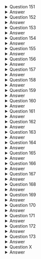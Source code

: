 <details>
  <summary>Question 151</summary>

A company wants to migrate its on-premises data center to AWS. According to the company's compliance requirements, the company can use only the ap-northeast-3 Region. Company administrators are not permitted to connect VPCs to the internet.

Which solutions will meet these requirements? (Choose two.)

- [ ] A. Use AWS Control Tower to implement data residency guardrails to deny internet access and deny access to all AWS Regions except ap-northeast-3.
- [ ] B. Use rules in AWS WAF to prevent internet access. Deny access to all AWS Regions except ap-northeast-3 in the AWS account settings.
- [ ] C. Use AWS Organizations to configure service control policies (SCPS) that prevent VPCs from gaining internet access. Deny access to all AWS Regions except ap-northeast-3.
- [ ] D. Create an outbound rule for the network ACL in each VPC to deny all traffic from 0.0.0.0/0 Create an IAM policy for each user to prevent the use of any AWS Region other than ap-northeast-3.
- [ ] E. Use AWS Config to activate managed rules to detect and alert for internet gateways and to detect and alert for new resources deployed outside of ap-northeast-3.

</details>

<details>
  <summary>Answer</summary>

- [ ] A. Use AWS Control Tower to implement data residency guardrails to deny internet access and deny access to all AWS Regions except ap-northeast-3.
- [ ] C. Use AWS Organizations to configure service control policies (SCPS) that prevent VPCs from gaining internet access. Deny access to all AWS Regions except ap-northeast-3.

Why these are the correct answers:

These options provide preventative controls at an organizational level to enforce the specified compliance requirements:

A. Use AWS Control Tower to implement data residency guardrails to deny internet access and deny access to all AWS Regions except ap-northeast-3.
- [ ] AWS Control Tower for Governance: AWS Control Tower provides an easy way to set up and govern a secure, multi-account AWS environment based on best practices. It uses guardrails (which are often implemented using Service Control Policies and AWS Config rules) to enforce policies.
- [ ] Data Residency Guardrails: Control Tower offers specific guardrails for data residency that can be used to deny access to AWS services and operations in unauthorized AWS Regions, thereby ensuring work occurs only in ap-northeast-3.
- [ ] Preventing Internet Access: Control Tower can also deploy guardrails that help prevent VPCs from connecting to the internet, for example, by restricting the creation or use of Internet Gateways.
- [ ] Centralized Enforcement: Control Tower provides a comprehensive, managed way to establish and enforce these types of compliance rules across an organization.

C. Use AWS Organizations to configure service control policies (SCPS) that prevent VPCs from gaining internet access. Deny access to all AWS Regions except ap-northeast-3.
- [ ] AWS Organizations and SCPs: Service Control Policies (SCPs) are a feature of AWS Organizations that offer central control over the maximum available permissions for all accounts in your organization. SCPs can restrict which AWS services, resources, and individual API actions users and roles in member accounts can access.
- [ ] Denying Access to Other Regions: An SCP can be configured to explicitly deny access to all AWS API actions in Regions other than ap-northeast-3. This effectively limits operations to the allowed region.
- [ ] Preventing Internet Access for VPCs: SCPs can also be used to deny specific EC2 actions required to connect a VPC to the internet, such as ec2:CreateInternetGateway, ec2:AttachInternetGateway, or actions that modify route tables to use an Internet Gateway. This ensures administrators cannot connect VPCs to the internet.
- [ ] Preventative Control: SCPs act as preventative guardrails that even administrators in member accounts cannot override (unless they have permissions in the management account to modify the SCP itself).

Why are the other answers wrong?

- [ ] Option B is wrong because: AWS WAF (Web Application Firewall) is used to protect web applications from common web exploits. It does not control general VPC internet connectivity or restrict access to AWS Regions. Denying access to regions in "AWS account settings" is less robust and centrally managed than using SCPs or Control Tower guardrails for organizational compliance.
- [ ] Option D is wrong because:
Network ACLs operate at the subnet level and are stateless. While they can block traffic, managing NACLs across all VPCs to deny all outbound internet traffic (the 0.0.0.0/0 in an outbound rule is not how sources are typically specified for outbound; it would be a destination) can be complex and might inadvertently block necessary internal or AWS service traffic. It's also not as robust as an SCP for preventing administrators from creating internet connectivity.
IAM policies apply to users, groups, and roles, restricting what they can do. While useful, SCPs provide an overarching organizational boundary that applies even to administrators within member accounts.
- [ ] Option E is wrong because: AWS Config is a service for assessing, auditing, and evaluating the configurations of AWS resources. It provides detective controls, meaning it can detect and alert when a non-compliant configuration occurs (like an Internet Gateway being created or resources deployed in a wrong region). However, it does not prevent these actions. The requirement is that administrators "are not permitted" to do these things, which implies a need for preventative controls.

</details>

<details>
  <summary>Question 152</summary>

A company wants to migrate an on-premises data center to AWS. The data center hosts an SFTP server that stores its data on an NFS-based file system. The server holds 200 GB of data that needs to be transferred. The server must be hosted on an Amazon EC2 instance that uses an Amazon Elastic File System (Amazon EFS) file system.

Which combination of steps should a solutions architect take to automate this task? (Choose two.)

- [ ] A. Launch the EC2 instance into the same Availability Zone as the EFS file system.
- [ ] B. Install an AWS DataSync agent in the on-premises data center.
- [ ] C. Create a secondary Amazon Elastic Block Store (Amazon EBS) volume on the EC2 instance for the data.
- [ ] D. Manually use an operating system copy command to push the data to the EC2 instance.
- [ ] E. Use AWS DataSync to create a suitable location configuration for the on-premises SFTP server.

</details>

<details>
  <summary>Answer</summary>

- [ ] B. Install an AWS DataSync agent in the on-premises data center.
- [ ] E. Use AWS DataSync to create a suitable location configuration for the on-premises SFTP server.

Why these are the correct answers:

This solution focuses on automating the transfer of 200 GB of data from an on-premises NFS file system (backing an SFTP server) to an Amazon EFS file system in AWS.

B. Install an AWS DataSync agent in the on-premises data center.
- [ ] AWS DataSync Agent: To use AWS DataSync for transferring data from an on-premises location, you need to deploy a DataSync agent (a virtual machine) in your on-premises environment.
- [ ] This agent will access your on-premises NFS file system and manage the data transfer to AWS.

E. Use AWS DataSync to create a suitable location configuration for the on-premises SFTP server.
- [ ] DataSync Locations and Task: Once the agent is deployed and activated, you configure AWS DataSync by creating a source location that points to your on-premises NFS file system (which backs the SFTP server) and a destination location that points to your Amazon EFS file system in AWS.
- [ ] Then, you create a DataSync task to manage the automated transfer of data between these locations.
- [ ] DataSync handles the scheduling, monitoring, data validation, and optimization of the transfer.
- [ ] This combination provides an automated, efficient, and managed way to transfer the data.

Why are the other answers wrong?

- [ ] Option A is wrong because: While an EC2 instance needs to be in a VPC with mount targets for the EFS file system (which exist in specific AZs), EFS itself is a regional service designed to be accessible from any AZ within the region where it's created. This step is related to how the EC2 instance accesses EFS after migration, not directly a step in automating the data transfer from on-premises. The core of the automation is DataSync.
- [ ] Option C is wrong because: The requirement clearly states that the new SFTP server hosted on an EC2 instance must use an Amazon EFS file system, not an EBS volume, for its data. Creating an EBS volume contradicts this requirement.
- [ ] Option D is wrong because: Manually using operating system copy commands (like scp, rsync, or cp over an NFS mount) is not an "automated task" in the context of a managed migration service like DataSync. Manual copies lack the built-in scheduling, monitoring, error handling, data validation, and transfer optimization features that DataSync provides, and they would require more manual intervention, especially for 200 GB of data.

</details>

<details>
  <summary>Question 153</summary>

A company sells ringtones created from clips of popular songs. The files containing the ringtones are stored in Amazon S3 Standard and are at least 128 KB in size. The company has millions of files, but downloads are infrequent for ringtones older than 90 days. The company needs to save money on storage while keeping the most accessed files readily available for its users.

Which action should the company take to meet these requirements MOST cost-effectively?

- [ ] A. Configure S3 Standard-Infrequent Access (S3 Standard-IA) storage for the initial storage tier of the objects.
- [ ] B. Move the files to S3 Intelligent-Tiering and configure it to move objects to a less expensive storage tier after 90 days.
- [ ] C. Configure S3 inventory to manage objects and move them to S3 Standard-Infrequent Access (S3 Standard-IA) after 90 days.
- [ ] D. Implement an S3 Lifecycle policy that moves the objects from S3 Standard to S3 Standard-Infrequent Access (S3 Standard-IA) after 90 days.

</details>

<details>
  <summary>Answer</summary>

- [ ] D. Implement an S3 Lifecycle policy that moves the objects from S3 Standard to S3 Standard-Infrequent Access (S3 Standard-IA) after 90 days.

Why this is the correct answer:

This solution directly addresses the defined access patterns and cost-saving requirements:

- [ ] Initial Storage in S3 Standard: New ringtones and those younger than 90 days are frequently accessed ("most accessed files readily available"). S3 Standard is suitable for this, offering high availability and immediate retrieval with no retrieval fees. The problem states files are currently in S3 Standard.
- [ ] Defined Access Pattern Shift: There's a clear shift in access patterns: "downloads are infrequent for ringtones older than 90 days."
- [ ] S3 Lifecycle Policy for Automated Transition: An S3 Lifecycle policy allows you to define rules to automatically transition objects to different storage classes based on their age. Configuring a policy to move objects from S3 Standard to S3 Standard-Infrequent Access (S3 Standard-IA) after 90 days automates the cost optimization process.
- [ ] S3 Standard-IA for Infrequent Access with Ready Availability: S3 Standard-IA is designed for data that is accessed less frequently but requires rapid access when needed. It offers a lower storage cost than S3 Standard, making it cost-effective for the ringtones older than 90 days. While there's a per-GB retrieval fee, this is acceptable if downloads are truly infrequent. It keeps the files "readily available."
- [ ] MOST Cost-Effective for This Pattern: For a well-defined access pattern (frequent then infrequent), a direct lifecycle policy to an appropriate infrequent access tier like S3 Standard-IA is a very cost-effective and straightforward approach.

Why are the other answers wrong?

- [ ] Option A is wrong because: Configuring S3 Standard-IA as the initial storage tier for all objects would mean that frequently accessed new ringtones (within the first 90 days) would incur retrieval fees every time they are downloaded. S3 Standard is more cost-effective for the initial period of frequent access.
- [ ] Option B is wrong because: S3 Intelligent-Tiering is primarily designed for data with unknown, changing, or unpredictable access patterns. While it could eventually move data to an infrequent access tier after 90 days if so configured (or if its own monitoring determined it), the access pattern here is relatively predictable (frequent for 90 days, then infrequent). For such a defined pattern, a direct S3 Lifecycle policy (as in option D) is often simpler and can be slightly more cost-effective as it avoids the small per-object monitoring and automation fees associated with S3 Intelligent-Tiering.
- [ ] Option C is wrong because: Amazon S3 Inventory provides flat file lists (CSV, ORC, or Parquet) of your objects and their metadata, which is useful for analysis, auditing, and reporting. S3 Inventory itself does not "manage objects and move them" between storage classes. That functionality is provided by S3 Lifecycle policies.

</details>

<details>
  <summary>Question 154</summary>

A company needs to save the results from a medical trial to an Amazon S3 repository. The repository must allow a few scientists to add new files and must restrict all other users to read-only access. No users can have the ability to modify or delete any files in the repository. The company must keep every file in the repository for a minimum of 1 year after its creation date.

Which solution will meet these requirements?

- [ ] A. Use S3 Object Lock in governance mode with a legal hold of 1 year.
- [ ] B. Use S3 Object Lock in compliance mode with a retention period of 365 days.
- [ ] C. Use an IAM role to restrict all users from deleting or changing objects in the S3 bucket. Use an S3 bucket policy to only allow the IAM role.
- [ ] D. Configure the S3 bucket to invoke an AWS Lambda function every time an object is added. Configure the function to track the hash of the saved object so that modified objects can be marked accordingly.

</details>

<details>
  <summary>Answer</summary>

- [ ] B. Use S3 Object Lock in compliance mode with a retention period of 365 days.

Why this is the correct answer:

This solution effectively addresses the requirements for immutability and fixed-term retention:

- [ ] S3 Object Lock for Immutability: The requirement "No users can have the ability to modify or delete any files in the repository" points directly to Amazon S3 Object Lock. S3 Object Lock provides Write-Once-Read-Many (WORM) protection for S3 objects, preventing them from being deleted or overwritten for a fixed amount of time or indefinitely.
- [ ] Compliance Mode for Strict Enforcement: S3 Object Lock offers two retention modes: governance and compliance. Compliance mode is the stricter of the two. When an object version is locked in compliance mode, its retention mode cannot be changed, and its retention period cannot be shortened by any user, including the root user in the AWS account, for the duration of the specified retention period. This ensures the highest level of immutability and meets the "No users can have the ability to modify or delete" requirement.
- [ ] Retention Period of 365 Days: Setting a retention period of 365 days (1 year) for objects when they are uploaded (e.g., via a default bucket setting or by applying it during upload) ensures that "The company must keep every file in the repository for a minimum of 1 year after its creation date."
- [ ] Access Control (Complementary): While S3 Object Lock handles the immutability and retention, separate IAM policies and/or S3 bucket policies would be configured to manage who can add new files (the "few scientists") and who has read-only access ("all other users"). This option focuses on the critical immutability and retention aspects.

Why are the other answers wrong?

- [ ] Option A is wrong because:
S3 Object Lock in governance mode allows users with specific IAM permissions (s3:BypassGovernanceRetention) to override the retention settings or delete the objects. This does not meet the strict requirement that "No users can have the ability to modify or delete any files."
A legal hold provides immutability but has no expiration date; it remains in effect until explicitly removed. While it prevents deletion, a fixed retention period (as in compliance mode) is more directly aligned with the "minimum of 1 year after its creation date" requirement if the goal is a time-bound, unchangeable retention.
- [ ] Option C is wrong because: While IAM roles and S3 bucket policies are essential for controlling access (who can read, who can write), they can typically be modified by users with sufficient administrative privileges (like the root user or account administrators). They do not provide the same level of guaranteed, unchangeable WORM protection that S3 Object Lock in compliance mode offers against all users, including administrators, for a defined period.
- [ ] Option D is wrong because: This describes a detective control, not a preventative one. Tracking hashes with a Lambda function would help identify if an object has been modified after the fact, but it would not prevent the modification or deletion from occurring in the first place. The requirement is that files "cannot be modified or deleted."

</details>

<details>
  <summary>Question 155</summary>

A large media company hosts a web application on AWS. The company wants to start caching confidential media files so that users around the world will have reliable access to the files. The content is stored in Amazon S3 buckets. The company must deliver the content quickly, regardless of where the requests originate geographically.

Which solution will meet these requirements?

- [ ] A. Use AWS DataSync to connect the S3 buckets to the web application.
- [ ] B. Deploy AWS Global Accelerator to connect the S3 buckets to the web application.
- [ ] C. Deploy Amazon CloudFront to connect the S3 buckets to CloudFront edge servers.
- [ ] D. Use Amazon Simple Queue Service (Amazon SQS) to connect the S3 buckets to the web application.

</details>

<details>
  <summary>Answer</summary>

- [ ] C. Deploy Amazon CloudFront to connect the S3 buckets to CloudFront edge servers.

Why this is the correct answer:

- [ ] Amazon CloudFront for Caching and Global Fast Delivery: Amazon CloudFront is a global content delivery network (CDN) service. It is designed to "deliver the content quickly, regardless of where the requests originate geographically" by caching copies of your content (in this case, confidential media files from S3 buckets) at edge locations around the world. When users request the files, they are served from the nearest edge location, which significantly reduces latency.
- [ ] Reliable Access and S3 Origin: CloudFront improves the reliability of access to content. It uses Amazon S3 buckets as an origin to fetch the content when it's not already cached at an edge location.
- [ ] Caching Confidential Media Files: CloudFront supports methods for securely serving private content from S3, such as using Origin Access Identity (OAI) or Origin Access Control (OAC) to restrict direct S3 access and ensure files are only accessible through CloudFront. Signed URLs or signed cookies can also be used with CloudFront to control access to confidential files on a per-user or per-session basis.
- [ ] This solution directly addresses all requirements: caching, reliable access, global fast delivery, and handling confidential content from S3.

Why are the other answers wrong?

- [ ] Option A is wrong because: AWS DataSync is a service for online data transfer, designed to move large amounts of data between on-premises storage and AWS storage, or between different AWS storage services. It is not a content delivery or caching service for providing low-latency access to users around the world.
- [ ] Option B is wrong because: AWS Global Accelerator is a service that improves the availability and performance of your applications with global users by providing static IP addresses and routing traffic over the AWS global network to optimal regional application endpoints (like Load Balancers or EC2 instances). While it helps with application endpoint performance and availability, it is not primarily a content caching service like CloudFront. CloudFront is specifically designed for caching and delivering static/dynamic content from the edge.
- [ ] Option D is wrong because: Amazon Simple Queue Service (Amazon SQS) is a message queuing service used for decoupling and scaling distributed systems by sending, storing, and receiving messages between software components. It has no role in caching or delivering media files to users.


</details>

<details>
  <summary>Question 156</summary>

- [ ] A.  Turn  
A company produces batch data that comes from different databases. The company also produces live stream data from network sensors and application APIs. The company needs to consolidate all the data into one place for business analytics. The company needs to process the incoming data and then stage the data in different Amazon S3 buckets. Teams will later run one-time queries and import the data into a business intelligence tool to show key performance indicators (KPIs).

Which combination of steps will meet these requirements with the LEAST operational overhead? (Choose two.)

- [ ] A. Use Amazon Athena for one-time queries. Use Amazon QuickSight to create dashboards for KPIs.
- [ ] B. Use Amazon Kinesis Data Analytics for one-time queries. Use Amazon QuickSight to create dashboards for KPIs.
- [ ] C. Create custom AWS Lambda functions to move the individual records from the databases to an Amazon Redshift cluster.
- [ ] D. Use an AWS Glue extract, transform, and load (ETL) job to convert the data into JSON format. Load the data into multiple Amazon OpenSearch Service (Amazon Elasticsearch Service) clusters.
- [ ] E. Use blueprints in AWS Lake Formation to identify the data that can be ingested into a data lake. Use AWS Glue to crawl the source, extract the data, and load the data into Amazon S3 in Apache Parquet format.

</details>

<details>
  <summary>Answer</summary>

- [ ] A. Use Amazon Athena for one-time queries. Use Amazon QuickSight to create dashboards for KPIs.
- [ ] E. Use blueprints in AWS Lake Formation to identify the data that can be ingested into a data lake. Use AWS Glue to crawl the source, extract the data, and load the data into Amazon S3 in Apache Parquet format.

Why these are the correct answers:

This solution combines services for building a data lake, processing data, and then analyzing and visualizing it, all with an emphasis on minimizing operational overhead.

E. Use blueprints in AWS Lake Formation to identify the data that can be ingested into a data lake. Use AWS Glue to crawl the source, extract the data, and load the data into Amazon S3 in Apache Parquet format.
- [ ] Consolidation and Staging in S3: AWS Lake Formation helps you set up a secure data lake in Amazon S3 quickly. Blueprints can be used to ingest data from various sources (like the "different databases").
- [ ] AWS Glue (an ETL service) can then be used to crawl these sources, extract the data, perform necessary transformations (though this option focuses on extraction and loading), and load it into S3.
- [ ] Apache Parquet Format: Storing data in Apache Parquet format in S3 is highly recommended for analytics.
- [ ] Parquet is a columnar storage format that is optimized for query performance with services like Amazon Athena and can lead to significant cost savings for queries.
- [ ] Least Operational Overhead for Ingestion/Processing: Both Lake Formation and Glue are fully managed services, reducing the operational burden of setting up data ingestion pipelines and preparing data for analytics.

A. Use Amazon Athena for one-time queries. Use Amazon QuickSight to create dashboards for KPIs.
- [ ] Amazon Athena for Ad-Hoc Queries: Once the data is staged in S3 (as per option E), Amazon Athena allows teams to run "one-time queries" directly on the data in S3 using standard SQL.
- [ ] Athena is serverless, so there are no clusters to manage, fitting the "LEAST operational overhead" requirement.
- [ ] Amazon QuickSight for BI and KPIs: Amazon QuickSight is a scalable, serverless business intelligence (BI) service.
- [ ] It can connect to data in S3 (often via Athena) to "import the data into a business intelligence tool to show key performance indicators (KPIs)" through interactive dashboards.
- [ ] This addresses the analysis and visualization requirements with low operational overhead.

Why are the other answers wrong?

- [ ] Option B is wrong because: Amazon Kinesis Data Analytics is designed for real-time processing and analysis of streaming data, not for running "one-time queries" on data already staged in S3 (which is what Athena is for). While the company does have live stream data, Kinesis Data Analytics is an analytics tool for data in motion, not a general query engine for data at rest in S3 for this use case.
- [ ] Option C is wrong because: Creating custom AWS Lambda functions to move data from various databases to an Amazon Redshift cluster would involve significant development and maintenance effort. While Redshift is a data warehouse, the requirement is to stage data in S3 first. For ingesting batch data from databases into S3, AWS Glue (as in option E) or AWS Database Migration Service (DMS) are generally more suitable and offer less operational overhead than custom Lambda functions.
- [ ] Option D is wrong because: While AWS Glue ETL is appropriate for processing, loading data into multiple Amazon OpenSearch Service (Elasticsearch Service) clusters might not be the most cost-effective or operationally simple solution for staging all consolidated data for "one-time queries" and general BI tool import. OpenSearch is optimized for search and log analytics. Storing data in S3 in Parquet format and querying with Athena (as suggested by options E and A) is often more flexible and cost-effective for ad-hoc SQL queries and broader BI consumption. Managing multiple OpenSearch clusters also adds operational overhead.

</details>

<details>
  <summary>Question 157</summary>

A company stores data in an Amazon Aurora PostgreSQL DB cluster. The company must store all the data for 5 years and must delete all the data after 5 years. The company also must indefinitely keep audit logs of actions that are performed within the database. Currently, the company has automated backups configured for Aurora.

Which combination of steps should a solutions architect take to meet these requirements? (Choose two.)

- [ ] A. Take a manual snapshot of the DB cluster.
- [ ] B. Create a lifecycle policy for the automated backups.
- [ ] C. Configure automated backup retention for 5 years.
- [ ] D. Configure an Amazon CloudWatch Logs export for the DB cluster.
- [ ] E. Use AWS Backup to take the backups and to keep the backups for 5 years.

</details>

<details>
  <summary>Answer</summary>

- [ ] D. Configure an Amazon CloudWatch Logs export for the DB cluster.
- [ ] E. Use AWS Backup to take the backups and to keep the backups for 5 years.

Why these are the correct answers:

This solution addresses both the data retention/deletion requirements and the audit log retention requirement separately using appropriate AWS services.

D. Configure an Amazon CloudWatch Logs export for the DB cluster.
- [ ] Indefinitely Keep Audit Logs: Amazon Aurora PostgreSQL can be configured to publish various logs, including audit logs (if enabled via database parameter group settings), to Amazon CloudWatch Logs. Once the audit logs are in CloudWatch Logs, they can be configured for long-term retention, either within CloudWatch Logs itself (though this can become expensive for indefinite retention of large volumes) or, more commonly, by setting up an export or subscription from CloudWatch Logs to Amazon S3 for durable, cost-effective, and indefinite archival. This meets the requirement to "indefinitely keep audit logs of actions that are performed within the database."

E. Use AWS Backup to take the backups and to keep the backups for 5 years.
- [ ] Data Retention for 5 Years and Deletion: AWS Backup is a fully managed backup service that simplifies and automates data protection across various AWS services, including Amazon Aurora. You can create backup plans in AWS Backup to define how frequently backups are taken and, crucially, their retention period. You can set a retention policy to keep backups for 5 years. AWS Backup also manages the lifecycle of these backups, including their automatic deletion after the 5-year retention period expires. This addresses the requirements to "store all the data for 5 years and must delete all the data after 5 years."
- [ ] Operational Efficiency: Using AWS Backup centralizes backup management and automates the backup and retention lifecycle, reducing operational overhead.

Why are the other answers wrong?

- [ ] Option A is wrong because: Taking a single manual snapshot of the DB cluster is a point-in-time backup. It does not provide an ongoing strategy for backing up all data, retaining it for 5 years, and then ensuring its deletion. Managing a series of manual snapshots for 5 years and their eventual deletion would be operationally burdensome.
- [ ] Option B is wrong because: Amazon RDS automated backups (which Aurora uses) have a maximum retention period of 35 days. You cannot create a lifecycle policy directly on these automated backups to extend their retention to 5 years. For long-term retention beyond 35 days, you need to use manual snapshots or a service like AWS Backup.
- [ ] Option C is wrong because: As stated above, the maximum retention period for standard Amazon RDS automated backups is 35 days. It is not possible to configure automated backup retention directly within RDS/Aurora for 5 years.

</details>

<details>
  <summary>Question 158</summary>

A solutions architect is optimizing a website for an upcoming musical event. Videos of the performances will be streamed in real time and then will be available on demand. The event is expected to attract a global online audience.

Which service will improve the performance of both the real-time and on-demand streaming?

- [ ] A. Amazon CloudFront
- [ ] B. AWS Global Accelerator
- [ ] C. Amazon Route 53
- [ ] D. Amazon S3 Transfer Acceleration

</details>

<details>
  <summary>Answer</summary>

- [ ] A. Amazon CloudFront

Why this is the correct answer:

- [ ] Amazon CloudFront for On-Demand and Real-Time Streaming: Amazon CloudFront is a global content delivery network (CDN) service that is designed to deliver data, videos, applications, and APIs to customers globally with low latency and high transfer speeds.
- [ ] On-Demand Streaming: For on-demand video (e.g., recordings of performances stored in Amazon S3), CloudFront caches the content at its numerous edge locations worldwide. When users request the video, it's served from the edge location closest to them, significantly reducing latency and improving playback performance.
- [ ] Real-Time Streaming: CloudFront can also be used to distribute live video streams. It supports common streaming protocols and can work with live origins (like AWS Elemental MediaStore or other media servers) to deliver real-time streams to a global audience with lower latency by leveraging its edge network.
- [ ] Global Audience and Performance: Given the "global online audience," CloudFront's geographically distributed edge locations are key to providing a consistent, low-latency viewing experience for both types of video content.

Why are the other answers wrong?

- [ ] Option B is wrong because: AWS Global Accelerator improves the availability and performance of your applications by providing static IP addresses and routing traffic over the AWS global network to optimal application endpoints (like Load Balancers or EC2 instances). While it can accelerate traffic to your application origin and is beneficial for certain types of real-time applications (like gaming or some live video contribution), Amazon CloudFront is more specifically designed for caching and delivering video content (both on-demand and live streams) at the edge to a global audience. For video streaming, CloudFront's caching and delivery optimization are typically more impactful.
- [ ] Option C is wrong because: Amazon Route 53 is a scalable Domain Name System (DNS) web service. It translates domain names into IP addresses and can route users to different endpoints based on various routing policies (e.g., latency-based, geoproximity). While Route 53 is essential for directing users to the correct CloudFront distribution or Global Accelerator endpoint, it does not itself cache content or improve the actual streaming performance by bringing content closer to users in the way a CDN does.
- [ ] Option D is wrong because: Amazon S3 Transfer Acceleration is a feature that speeds up file uploads to Amazon S3 over long distances by using CloudFront's edge locations as an entry point to the AWS network. It does not improve the performance of downloading or streaming content from S3 to users globally. For delivering content from S3 to users, a full CloudFront distribution is the appropriate service.

</details>

<details>
  <summary>Question 159</summary>

A company is running a publicly accessible serverless application that uses Amazon API Gateway and AWS Lambda. The application's traffic recently spiked due to fraudulent requests from botnets.

Which steps should a solutions architect take to block requests from unauthorized users? (Choose two.)

- [ ] A. Create a usage plan with an API key that is shared with genuine users only.
- [ ] B. Integrate logic within the Lambda function to ignore the requests from fraudulent IP addresses.
- [ ] C. Implement an AWS WAF rule to target malicious requests and trigger actions to filter them out.
- [ ] D. Convert the existing public API to a private API. Update the DNS records to redirect users to the new API endpoint.
- [ ] E. Create an IAM role for each user attempting to access the API. A user will assume the role when making the API call.

</details>

<details>
  <summary>Answer</summary>

- [ ] A. Create a usage plan with an API key that is shared with genuine users only.
- [ ] C. Implement an AWS WAF rule to target malicious requests and trigger actions to filter them out.

Why these are the correct answers:

These two solutions provide effective mechanisms at the API Gateway and edge level to control access and filter malicious traffic:

A. Create a usage plan with an API key that is shared with genuine users only.
- [ ] API Keys for Authentication/Authorization: Amazon API Gateway allows you to create API keys and associate them with usage plans. You can then require clients to send a valid API key in their requests.
- [ ] By distributing API keys only to genuine users or client applications, you can ensure that requests without a valid key (or with a revoked key) are rejected by API Gateway.
- [ ] Throttling and Quotas: Usage plans also allow you to set throttling limits and quotas on a per-API key basis, which can help mitigate abuse from a compromised key or a single misbehaving client.

C. Implement an AWS WAF rule to target malicious requests and trigger actions to filter them out.
- [ ] AWS WAF for Web Exploit and Bot Protection: AWS WAF is a web application firewall that integrates with Amazon API Gateway (and other services like CloudFront and Application Load Balancer).
- [ ] It allows you to create rules to filter web traffic based on various conditions, such as IP addresses, HTTP headers, HTTP body, URI strings, SQL injection, and cross-site scripting.
- [ ] Blocking Botnets: You can use AWS WAF with AWS Managed Rules (like the Bot Control rule set or IP reputation lists) or create custom rules to identify and block traffic originating from known botnets or exhibiting bot-like behavior.
- [ ] This filtering happens before requests hit your API Gateway methods or Lambda functions.
- [ ] Combining these two provides layered security: WAF for broad filtering of malicious traffic and botnets, and API keys/usage plans for more granular access control for legitimate clients.

Why are the other answers wrong?

- [ ] Option B is wrong because: Implementing IP address filtering logic directly within the AWS Lambda function means that the Lambda function is still invoked for every request, including fraudulent ones. This consumes Lambda resources, incurs costs for each invocation, and makes the Lambda function more complex. It's more efficient and cost-effective to block malicious traffic at an earlier stage, like with AWS WAF or API Gateway configurations.
- [ ] Option D is wrong because: Converting a publicly accessible API to a private API makes it accessible only from within your VPC (using VPC endpoints) or via specific private network connections. This would block all public internet traffic, including legitimate users, unless a complex and potentially costly frontend solution is built to bridge public access to the private API. This is not a suitable solution for protecting a "publicly accessible serverless application" from botnets while maintaining public access.
- [ ] Option E is wrong because: Using IAM roles for each individual user to access a public API is generally not a scalable or practical authentication mechanism for a large number of external users. IAM roles are more typically used for granting permissions to AWS services or applications, or for federated enterprise users. For authenticating end-users of a public API, solutions like Amazon Cognito user pools (which can be integrated with API Gateway) or API keys are more appropriate. Managing individual IAM roles for potentially thousands or millions of public users would be an operational nightmare.

</details>

<details>
  <summary>Question 160</summary>

An ecommerce company hosts its analytics application in the AWS Cloud. The application generates about 300 MB of data each month. The data is stored in JSON format. The company is evaluating a disaster recovery solution to back up the data. The data must be accessible in milliseconds if it is needed, and the data must be kept for 30 days.

Which solution meets these requirements MOST cost-effectively?

- [ ] A. Amazon OpenSearch Service (Amazon Elasticsearch Service)
- [ ] B. Amazon S3 Glacier
- [ ] C. Amazon S3 Standard
- [ ] D. Amazon RDS for PostgreSQL

</details>

<details>
  <summary>Answer</summary>

- [ ] C. Amazon S3 Standard

Why this is the correct answer:

- [ ] Amazon S3 Standard for Accessibility and Cost-Effectiveness:
- [ ] Accessible in Milliseconds: Amazon S3 Standard provides low-latency access to data, typically in milliseconds, which meets the requirement for quick accessibility.
- [ ] Suitable for Data Volume and Retention: For a relatively small amount of data (300 MB per month) that needs to be kept for only 30 days and requires fast access, S3 Standard is a very cost-effective storage option. It has no retrieval fees, which is beneficial if the data might be needed.
- [ ] Durability for Backups: S3 Standard is designed for high durability (99.999999999%) and stores data across multiple Availability Zones, making it a reliable choice for storing backups.
- [ ] JSON Format: S3 is well-suited for storing files in any format, including JSON.
- [ ] This solution directly meets the accessibility, retention, and cost-effectiveness requirements for this specific scenario.

Why are the other answers wrong?

- [ ] Option A is wrong because: Amazon OpenSearch Service (formerly Amazon Elasticsearch Service) is primarily a search and analytics engine. While it can store JSON data, using it as a primary backup solution for 300 MB of data per month where the main requirements are millisecond access for 30 days and cost-effectiveness is likely overkill. OpenSearch Service involves running a cluster, which incurs instance costs and can be more expensive than S3 Standard for simple backup storage.
- [ ] Option B is wrong because: Amazon S3 Glacier (referring to S3 Glacier Flexible Retrieval or S3 Glacier Deep Archive) is designed for low-cost, long-term data archiving where retrieval times of minutes to hours (or even longer for Deep Archive) are acceptable. It does not meet the requirement that "data must be accessible in milliseconds if it is needed." (Note: S3 Glacier Instant Retrieval does offer millisecond access from an archive tier, but for data kept only 30 days with potential need for immediate access, S3 Standard is often simpler and its storage cost for this short duration is competitive without involving specific archive tier considerations unless access is truly rare).
- [ ] Option D is wrong because: Amazon RDS for PostgreSQL is a relational database service. Storing 300 MB of JSON backup data in a relational database is generally not the most straightforward or cost-effective approach compared to object storage like S3. While PostgreSQL supports JSON data types, using RDS as a backup target for files in this manner adds unnecessary complexity and cost associated with running a database instance.

</details>

<details>
  <summary>Question 161</summary>

A company has a small Python application that processes JSON documents and outputs the results to an on-premises SQL database. The application runs thousands of times each day. The company wants to move the application to the AWS Cloud. The company needs a highly available solution that maximizes scalability and minimizes operational overhead.

Which solution will meet these requirements?

- [ ] A. Place the JSON documents in an Amazon S3 bucket. Run the Python code on multiple Amazon EC2 instances to process the documents. Store the results in an Amazon Aurora DB cluster.
- [ ] B. Place the JSON documents in an Amazon S3 bucket. Create an AWS Lambda function that runs the Python code to process the documents as they arrive in the S3 bucket. Store the results in an Amazon Aurora DB cluster.
- [ ] C. Place the JSON documents in an Amazon Elastic Block Store (Amazon EBS) volume. Use the EBS Multi-Attach feature to attach the volume to multiple Amazon EC2 instances. Run the Python code on the EC2 instances to process the documents. Store the results on an Amazon RDS DB instance.
- [ ] D. Place the JSON documents in an Amazon Simple Queue Service (Amazon SQS) queue as messages. Deploy the Python code as a container on an Amazon Elastic Container Service (Amazon ECS) cluster that is configured with the Amazon EC2 launch type. Use the container to process the SQS messages. Store the results on an Amazon RDS DB instance.

</details>

<details>
  <summary>Answer</summary>

- [ ] B. Place the JSON documents in an Amazon S3 bucket. Create an AWS Lambda function that runs the Python code to process the documents as they arrive in the S3 bucket. Store the results in an Amazon Aurora DB cluster.

Why this is the correct answer:

This solution leverages serverless and managed services to meet all requirements efficiently:

- [ ] Amazon S3 for Storing JSON Documents: Amazon S3 is an excellent choice for storing the input JSON documents. It's highly durable, scalable, and can trigger events.
- [ ] AWS Lambda for Processing: An AWS Lambda function can be written in Python to process the JSON documents. Lambda is serverless, meaning you don't manage any servers. It automatically scales based on the number of incoming events (e.g., new documents arriving in S3), thus maximizing scalability. Since it runs "thousands of times each day" (implying event-driven processing), Lambda is a perfect fit. This also "minimizes operational overhead."
- [ ] S3 Event Trigger: S3 can be configured to automatically trigger the Lambda function whenever a new JSON document is uploaded to the bucket. This creates an event-driven processing pipeline.
- [ ] Amazon Aurora for SQL Database: Amazon Aurora is a fully managed, relational database service compatible with MySQL and PostgreSQL. It provides high availability (e.g., with Multi-AZ configurations or Aurora Replicas), scalability, and significantly reduces operational overhead compared to managing an on-premises SQL database or a database on EC2. Migrating the output to Aurora meets the need for a SQL database in the cloud.
- [ ] This architecture (S3 for input, Lambda for processing, Aurora for output) is highly available, scales seamlessly, and has minimal operational overhead.

Why are the other answers wrong?

- [ ] Option A is wrong because: Running the Python code on multiple Amazon EC2 instances to process the documents involves managing those instances (patching, scaling, operating systems). This incurs more operational overhead than using serverless AWS Lambda. While scalable with Auto Scaling, Lambda offers better operational efficiency for this event-driven task.
- [ ] Option C is wrong because:
Storing JSON documents that need to be processed by multiple instances on a single EBS volume (even with Multi-Attach) is generally less scalable and more complex than using Amazon S3 as the source. EBS Multi-Attach has limitations (e.g., only for io1/io2 volumes, within the same AZ, specific instance types) and requires a file system that supports concurrent access.
It still relies on EC2 instances, leading to higher operational overhead than Lambda.
- [ ] Option D is wrong because:
Placing entire JSON documents directly into SQS messages might be problematic if the documents are large, as SQS messages have a size limit (typically 256 KB). It's more common to store the documents in S3 and send a notification/pointer to SQS.
Using Amazon ECS with the EC2 launch type for processing still involves managing the underlying EC2 instances in the cluster, which has more operational overhead than a fully serverless Lambda approach for this type of document processing task.

</details>

<details>
  <summary>Question 162</summary>

A company wants to use high performance computing (HPC) infrastructure on AWS for financial risk modeling. The company's HPC workloads run on Linux. Each HPC workflow runs on hundreds of Amazon EC2 Spot Instances, is short-lived, and generates thousands of output files that are ultimately stored in persistent storage for analytics and long-term future use. The company seeks a cloud storage solution that permits the copying of on-premises data to long-term persistent storage to make data available for processing by all EC2 instances. The solution should also be a high performance file system that is integrated with persistent storage to read and write datasets and output files.

Which combination of AWS services meets these requirements?

- [ ] A. Amazon FSx for Lustre integrated with Amazon S3
- [ ] B. Amazon FSx for Windows File Server integrated with Amazon S3
- [ ] C. Amazon S3 Glacier integrated with Amazon Elastic Block Store (Amazon EBS)
- [ ] D. Amazon S3 bucket with a VPC endpoint integrated with an Amazon Elastic Block Store (Amazon EBS) General Purpose SSD (gp2) volume

</details>

<details>
  <summary>Answer</summary>

- [ ] A. Amazon FSx for Lustre integrated with Amazon S3

Why this is the correct answer:

This question outlines requirements for a high-performance, scalable file system for HPC workloads, with integration for persistent storage.

- [ ] Amazon FSx for Lustre for High-Performance File System: Amazon FSx for Lustre is specifically designed to provide high-performance, scalable file storage for compute-intensive workloads like HPC, financial risk modeling, machine learning, and media processing. Lustre is a popular open-source parallel file system known for its speed and scalability, making it ideal for workflows running on hundreds of EC2 instances that need fast access to shared datasets and a place to write output files quickly.
- [ ] Integration with Amazon S3 for Persistent Storage: FSx for Lustre seamlessly integrates with Amazon S3. You can link an FSx for Lustre file system to an S3 bucket. This allows:
- [ ] Data in S3 (e.g., on-premises data copied to S3 for long-term storage) to be transparently presented as files in the Lustre file system for processing by the EC2 Spot Instances.
- [ ] Output files generated by the HPC jobs on FSx for Lustre to be easily written back to the linked S3 bucket for "persistent storage for analytics and long-term future use."
- [ ] Shared Access for EC2 Instances: The FSx for Lustre file system can be mounted by hundreds of Linux-based EC2 Spot Instances, providing concurrent access to the data.
- [ ] This combination provides both the high-performance scratch/processing file system (FSx for Lustre) and the durable, long-term persistent storage (S3), with seamless integration between them.

Why are the other answers wrong?

- [ ] Option B is wrong because: Amazon FSx for Windows File Server provides file storage using the SMB protocol and is designed for Windows-based applications. The company's HPC workloads run on Linux, and Lustre (as provided by FSx for Lustre) is a more common and often higher-performing file system for Linux-based HPC clusters.
- [ ] Option C is wrong because: Amazon S3 Glacier is a low-cost archival storage service with retrieval times of minutes to hours. It is not suitable as a high-performance file system for active HPC processing. Amazon EBS provides block storage for individual EC2 instances and is not inherently a shared, distributed file system suitable for hundreds of HPC nodes without additional software and management.
- [ ] Option D is wrong because: While S3 can be used for persistent storage and EBS for instance storage, this option doesn't describe a "high performance file system that is integrated with persistent storage" in the way FSx for Lustre provides a POSIX-compliant, high-throughput, low-latency file system layer on top of S3 for HPC workloads. Accessing S3 directly for all file I/O from hundreds of compute nodes might not provide the same performance as a dedicated Lustre file system.

</details>

<details>
  <summary>Question 163</summary>
 
A company is building a containerized application on premises and decides to move the application to AWS. The application will have thousands of users soon after it is deployed. The company is unsure how to manage the deployment of containers at scale. The company needs to deploy the containerized application in a highly available architecture that minimizes operational overhead.

Which solution will meet these requirements?

- [ ] A. Store container images in an Amazon Elastic Container Registry (Amazon ECR) repository. Use an Amazon Elastic Container Service (Amazon ECS) cluster with the AWS Fargate launch type to run the containers. Use target tracking to scale automatically based on demand.
- [ ] B. Store container images in an Amazon Elastic Container Registry (Amazon ECR) repository. Use an Amazon Elastic Container Service (Amazon ECS) cluster with the Amazon EC2 launch type to run the containers. Use target tracking to scale automatically based on demand.
- [ ] C. Store container images in a repository that runs on an Amazon EC2 instance. Run the containers on EC2 instances that are spread across multiple Availability Zones. Monitor the average CPU utilization in Amazon CloudWatch. Launch new EC2 instances as needed.
- [ ] D. Create an Amazon EC2 Amazon Machine Image (AMI) that contains the container image. Launch EC2 instances in an Auto Scaling group across multiple Availability Zones. Use an Amazon CloudWatch alarm to scale out EC2 instances when the average CPU utilization threshold is breached.

</details>

<details>
  <summary>Answer</summary>

- [ ] A. Store container images in an Amazon Elastic Container Registry (Amazon ECR) repository. Use an Amazon Elastic Container Service (Amazon ECS) cluster with the AWS Fargate launch type to run the containers. Use target tracking to scale automatically based on demand.

Why this is the correct answer:

This solution offers a serverless approach to running containers, which directly addresses the requirements for scalability, high availability, and minimized operational overhead.

- [ ] Amazon Elastic Container Registry (Amazon ECR) for Image Storage: ECR is a fully managed Docker container registry that makes it easy to store, manage, share, and deploy your container images and artifacts. This is the standard and recommended place to store container images on AWS.
- [ ] Amazon Elastic Container Service (Amazon ECS) with AWS Fargate Launch Type:
- [ ] ECS is a fully managed container orchestration service that helps you deploy, manage, and scale containerized applications.
- [ ] AWS Fargate is a serverless compute engine for containers that works with ECS. When you use Fargate, you don't need to provision, configure, or manage the underlying EC2 instances (servers). AWS handles all the server management, patching, and scaling of the infrastructure. This directly meets the requirement to "minimize operational overhead" and simplifies managing "deployment of containers at scale."
- [ ] High Availability: ECS services running on Fargate can be configured to distribute tasks (your containers) across multiple Availability Zones, ensuring high availability.
- [ ] Target Tracking Auto Scaling: ECS services can use target tracking auto scaling policies to automatically adjust the number of running tasks based on demand (e.g., CPU utilization, memory utilization, or custom metrics from Amazon CloudWatch). This ensures the application can scale to handle "thousands of users."

Why are the other answers wrong?

- [ ] Option B is wrong because: Using Amazon ECS with the Amazon EC2 launch type means that while ECS manages the container orchestration, the company is still responsible for provisioning, managing, patching, and scaling the underlying EC2 instances that form the ECS cluster. This incurs more operational overhead compared to the serverless Fargate launch type.
- [ ] Option C is wrong because: Storing container images in a self-managed repository on an EC2 instance and manually running containers on EC2 instances (even across multiple AZs with some monitoring) lacks proper container orchestration. This approach has significant operational overhead for managing the repository, the EC2 instances, container lifecycles, and scaling, and it's not an effective way to manage containers "at scale."
- [ ] Option D is wrong because: While creating an AMI with the container image and using an Auto Scaling group can scale EC2 instances, it's not the standard or most efficient way to manage containerized applications. This approach doesn't leverage a container orchestrator like ECS, making tasks like rolling updates, service discovery, and managing multiple containerized services more complex. It also means you are managing the container runtime within the AMI on each EC2 instance.

</details>

<details>
  <summary>Question 164</summary>

A company has two applications: a sender application that sends messages with payloads to be processed and a processing application intended to receive the messages with payloads. The company wants to implement an AWS service to handle messages between the two applications. The sender application can send about 1,000 messages each hour. The messages may take up to 2 days to be processed: If the messages fail to process, they must be retained so that they do not impact the processing of any remaining messages.

Which solution meets these requirements and is the MOST operationally efficient?

- [ ] A. Set up an Amazon EC2 instance running a Redis database. Configure both applications to use the instance. Store, process, and delete the messages, respectively.
- [ ] B. Use an Amazon Kinesis data stream to receive the messages from the sender application. Integrate the processing application with the Kinesis Client Library (KCL).
- [ ] C. Integrate the sender and processor applications with an Amazon Simple Queue Service (Amazon SQS) queue. Configure a dead-letter queue to collect the messages that failed to process.
- [ ] D. Subscribe the processing application to an Amazon Simple Notification Service (Amazon SNS) topic to receive notifications to process. Integrate the sender application to write to the SNS topic.

</details>

<details>
  <summary>Answer</summary>

- [ ] C. Integrate the sender and processor applications with an Amazon Simple Queue Service (Amazon SQS) queue. Configure a dead-letter queue to collect the messages that failed to process.

Why this is the correct answer:

This solution uses Amazon SQS, which is well-suited for decoupling applications and handling asynchronous message processing with features for reliability.

- [ ] Amazon SQS for Decoupled Messaging: Amazon Simple Queue Service (SQS) is a fully managed message queuing service that enables you to send, store, and receive messages between software components at any volume, without losing messages or requiring other services to be always available. This decouples the sender and processing applications.
- [ ] Handles Long Processing Times: SQS messages can be retained in a queue for up to 14 days. The requirement that "messages may take up to 2 days to be processed" is well within this limit. The processing application can retrieve a message and use a visibility timeout to ensure it has enough time to process it before the message becomes visible again in the queue.
- [ ] Dead-Letter Queue (DLQ) for Failed Messages: SQS supports the configuration of a dead-letter queue (DLQ). If the processing application fails to process a message successfully after a configurable number of attempts, SQS can automatically move the undeliverable message to the DLQ. This "retains" the failed messages for later investigation and reprocessing and ensures "they do not impact the processing of any remaining messages" in the main queue.
- [ ] MOST Operationally Efficient: SQS is a fully managed service, requiring minimal operational overhead. Setting up a queue and a DLQ is straightforward. AWS handles the infrastructure, scalability, and availability of the queuing service.

Why are the other answers wrong?

- [ ] Option A is wrong because: Using a self-managed Redis database on an EC2 instance as a message queue introduces significant operational overhead. The company would be responsible for provisioning, managing, patching, and ensuring the availability of the EC2 instance and the Redis software. This is far less operationally efficient than using a managed service like SQS.
- [ ] Option B is wrong because: Amazon Kinesis Data Streams is designed for ingesting and processing large volumes of real-time streaming data (often much higher than 1,000 messages per hour). While it offers durability (data records are typically retained for 24 hours by default, extendable up to 365 days), SQS is generally simpler and more cost-effective for traditional message queuing scenarios with individual message processing and built-in DLQ functionality. Handling retries and failed messages in Kinesis can be more complex for this use case.
- [ ] Option D is wrong because: Amazon Simple Notification Service (SNS) is a publish/subscribe messaging service, primarily used for fanning out messages to multiple subscribers (e.g., sending notifications). It is not designed as a durable queue to hold messages for extended processing times (up to 2 days). If the processing application (subscriber) is unavailable, messages might be lost unless there's a durable endpoint like an SQS queue subscribed to the SNS topic. For direct decoupling between a sender and a single processing application (or a pool of workers for that application) with long processing times and error handling, SQS is more suitable.

</details>

<details>
  <summary>Question 165</summary>

A solutions architect must design a solution that uses Amazon CloudFront with an Amazon S3 origin to store a static website. The company's security policy requires that all website traffic be inspected by AWS WAF.

How should the solutions architect comply with these requirements?

- [ ] A. Configure an S3 bucket policy to accept requests coming from the AWS WAF Amazon Resource Name (ARN) only.
- [ ] B. Configure Amazon CloudFront to forward all incoming requests to AWS WAF before requesting content from the S3 origin.
- [ ] C. Configure a security group that allows Amazon CloudFront IP addresses to access Amazon S3 only. Associate AWS WAF to CloudFront.
- [ ] D. Configure Amazon CloudFront and Amazon S3 to use an origin access identity (OAI) to restrict access to the S3 bucket. Enable AWS WAF on the distribution.

</details>

<details>
  <summary>Answer</summary>

- [ ] D. Configure Amazon CloudFront and Amazon S3 to use an origin access identity (OAI) to restrict access to the S3 bucket. Enable AWS WAF on the distribution.

Why this is the correct answer:

This solution addresses both securing the S3 origin and inspecting traffic with AWS WAF in the standard way:

- [ ] Restricting Direct S3 Access with Origin Access Identity (OAI): To ensure that users access the static website content only through Amazon CloudFront and not directly from the S3 bucket URL, you use an Origin Access Identity (OAI). An OAI is a special CloudFront user that you associate with your distribution. You then update the S3 bucket policy to grant read permissions only to this OAI. This prevents public access to the S3 bucket.
- [ ] Enabling AWS WAF on the CloudFront Distribution: AWS WAF (Web Application Firewall) integrates directly with Amazon CloudFront. You create a web ACL (Access Control List) in AWS WAF with your desired rules (e.g., to block common web exploits or filter traffic based on IP addresses, geographic location, etc.) and then associate this web ACL with your CloudFront distribution. This ensures that all website traffic passing through CloudFront is inspected by AWS WAF before it reaches the S3 origin or is served from the CloudFront cache.
- [ ] This combination ensures that the S3 content is private and only accessible via CloudFront, and all traffic coming through CloudFront is inspected by AWS WAF.

Why are the other answers wrong?

- [ ] Option A is wrong because: An S3 bucket policy cannot directly reference an AWS WAF ARN as a principal to grant access. AWS WAF inspects traffic at CloudFront (or other supported services like ALB, API Gateway); it doesn't act as a principal for S3 bucket policies in this manner.
- [ ] Option B is wrong because: Amazon CloudFront does not "forward all incoming requests to AWS WAF" as a separate network hop. Instead, AWS WAF is integrated with CloudFront. When WAF is enabled on a CloudFront distribution, WAF inspects the requests as they arrive at the CloudFront edge locations, before CloudFront serves the content from cache or forwards the request to the origin.
- [ ] Option C is wrong because:
Amazon S3 buckets do not have security groups associated with them. Security groups are used for resources like EC2 instances within a VPC.
Relying on whitelisting CloudFront IP addresses to restrict S3 access is not recommended because these IP ranges can change and are very broad. Using OAI (or the newer Origin Access Control - OAC) is the secure and standard method.
While associating AWS WAF with CloudFront is correct, the S3 access control method described is flawed.

</details>

<details>
  <summary>Question 166</summary>
 
Organizers for a global event want to put daily reports online as static HTML pages. The pages are expected to generate millions of views from users around the world. The files are stored in an Amazon S3 bucket. A solutions architect has been asked to design an efficient and effective solution.

Which action should the solutions architect take to accomplish this?

- [ ] A. Generate presigned URLs for the files.
- [ ] B. Use cross-Region replication to all Regions.
- [ ] C. Use the geoproximity feature of Amazon Route 53.
- [ ] D. Use Amazon CloudFront with the S3 bucket as its origin.

</details>

<details>
  <summary>Answer</summary>

- [ ] D. Use Amazon CloudFront with the S3 bucket as its origin.

Why this is the correct answer:

- [ ] Amazon S3 for Storing Static Content: Storing the static HTML pages in an Amazon S3 bucket is a scalable, durable, and cost-effective starting point.
- [ ] Amazon CloudFront for Global Delivery and Performance: The key requirements are handling "millions of views from users around the world" and designing an "efficient and effective solution" (implying low latency and high availability). Amazon CloudFront is a global content delivery network (CDN). By configuring a CloudFront distribution with the S3 bucket as its origin, the static HTML pages will be cached at CloudFront's numerous edge locations worldwide. When users request a page, it will be served from the edge location closest to them, significantly reducing latency and improving the user experience. CloudFront can easily handle millions of requests.
- [ ] Reduced Load on Origin: Caching content at the edge also reduces the number of direct requests to the S3 origin bucket, which can lower costs and further improve performance.
- [ ] This is the standard and most effective architecture for delivering static web content globally with high performance and scalability on AWS.

Why are the other answers wrong?

- [ ] Option A is wrong because: Generating presigned URLs for S3 objects is primarily a mechanism for granting temporary, secure access to private objects in S3. It does not inherently improve performance or scalability for delivering public static content to millions of users globally. Users would still be fetching content directly from the S3 bucket's region, without the benefit of edge caching.
- [ ] Option B is wrong because: While S3 Cross-Region Replication can replicate the S3 bucket content to other AWS Regions, placing data closer to some users, Amazon CloudFront provides a much more extensive network of edge locations (far more numerous and geographically distributed than AWS Regions). Using CloudFront is a more direct and generally more effective way to achieve low-latency global content delivery. Replicating to "all Regions" would also be operationally complex and costly.
- [ ] Option C is wrong because: Amazon Route 53's geoproximity routing (or geolocation/latency-based routing) is a DNS feature that directs users to specific resources (like an S3 bucket endpoint or a load balancer) based on their geographic location or latency. However, if the content is only in a single S3 bucket, Route 53 alone cannot cache the content closer to users. It simply routes them to the origin. CloudFront (Option D) is needed for the actual edge caching and content delivery performance improvement.

</details>

<details>
  <summary>Question 167</summary>

- [ ] A.  Turn  
A company runs a production application on a fleet of Amazon EC2 instances. The application reads the data from an Amazon SQS queue and processes the messages in parallel. The message volume is unpredictable and often has intermittent traffic. This application should continually process messages without any downtime.

Which solution meets these requirements MOST cost-effectively?

- [ ] A. Use Spot Instances exclusively to handle the maximum capacity required.
- [ ] B. Use Reserved Instances exclusively to handle the maximum capacity required.
- [ ] C. Use Reserved Instances for the baseline capacity and use Spot Instances to handle additional capacity.
- [ ] D. Use Reserved Instances for the baseline capacity and use On-Demand Instances to handle additional capacity.

</details>

<details>
  <summary>Answer</summary>

- [ ] D. Use Reserved Instances for the baseline capacity and use On-Demand Instances to handle additional capacity.

Why this is the correct answer:

This solution balances cost-effectiveness with the critical requirement of continuous processing without downtime.

- [ ] Reserved Instances (RIs) for Baseline Capacity: Even with unpredictable traffic, there's likely a minimum level of processing capacity that is consistently needed to ensure messages are being processed.
- [ ] Using Reserved Instances for this baseline portion of the workload provides significant cost savings compared to On-Demand pricing for the compute capacity that is always active.
- [ ] On-Demand Instances for Peak/Additional Capacity: For the "unpredictable and often intermittent traffic" that exceeds the baseline, On-Demand Instances provide the flexibility to scale up reliably.
- [ ] Since the application "should continually process messages without any downtime," the guaranteed availability of On-Demand Instances (unlike Spot Instances, which can be interrupted) is crucial for handling these peaks without risking service interruption.
- [ ] MOST Cost-Effective with High Availability: This combination is generally considered a robust and cost-effective strategy.
- [ ] It provides cost savings for the predictable baseline while ensuring that capacity is always available via On-Demand instances to handle unpredictable peaks without the risk of interruptions that could lead to downtime for a critical message processing application.

Why are the other answers wrong?

- [ ] Option A is wrong because: While Spot Instances are the most cost-effective in terms of instance pricing, they can be interrupted by AWS with a two-minute warning. For a production application that "should continually process messages without any downtime," relying exclusively on Spot Instances for all capacity (including what might be considered a baseline) is risky. If a large number of Spot Instances are reclaimed simultaneously, it could lead to a significant disruption in message processing.
- [ ] Option B is wrong because: Purchasing Reserved Instances to handle the maximum potential capacity required for unpredictable and intermittent traffic would lead to substantial underutilization and wasted cost during periods of lower traffic. RIs are a commitment, and paying for peak capacity 24/7 when it's only needed sporadically is not cost-effective.
- [ ] Option C is wrong because: This is a very strong cost optimization strategy and often recommended for fault-tolerant workloads. Using RIs for baseline and Spot Instances for peaks offers great savings. However, the requirement "This application should continually process messages without any downtime" is very stringent. Spot Instances can be interrupted. If such interruptions, even if managed by an Auto Scaling group, could lead to a backlog or a temporary inability to process messages at the required rate, it might be perceived as not meeting the "without any downtime" criteria as strictly as On-Demand instances would for the peak portion.
- [ ] Option D prioritizes the availability of the peak capacity more than the absolute lowest cost for that peak portion. The community vote split in the PDF (D 58%, C 41%) indicates this is a common point of discussion where the interpretation of "without any downtime" is key.

</details>

<details>
  <summary>Question 168</summary>

A security team wants to limit access to specific services or actions in all of the team's AWS accounts. All accounts belong to a large organization in AWS Organizations. The solution must be scalable and there must be a single point where permissions can be maintained.

What should a solutions architect do to accomplish this?

- [ ] A. Create an ACL to provide access to the services or actions.
- [ ] B. Create a security group to allow accounts and attach it to user groups.
- [ ] C. Create cross-account roles in each account to deny access to the services or actions.
- [ ] D. Create a service control policy in the root organizational unit to deny access to the services or actions.

</details>

<details>
  <summary>Answer</summary>

- [ ] D. Create a service control policy in the root organizational unit to deny access to the services or actions.

Why this is the correct answer:

- [ ] AWS Organizations and Service Control Policies (SCPs): The question states that all accounts belong to a large organization in AWS Organizations. Service Control Policies (SCPs) are a feature of AWS Organizations designed for centrally managing permissions across multiple AWS accounts. SCPs act as guardrails, allowing you to define the maximum permissions available for IAM users and roles within the member accounts.
- [ ] Scalable and Single Point of Maintenance: SCPs can be attached to the organization root, an Organizational Unit (OU), or individual accounts. By attaching an SCP to the root OU (or a relevant OU containing all the accounts), the policy is enforced consistently across all those accounts. This provides a "scalable" solution where permissions can be "maintained" from a "single point" (the management account where SCPs are defined).
- [ ] Limiting Access with Deny Statements: SCPs can be used to explicitly Deny access to specific AWS services or actions. This is a powerful way to enforce security boundaries and compliance requirements across the organization, ensuring that users and roles in member accounts cannot perform disallowed actions, even if their IAM policies would otherwise permit them.
- [ ] This solution directly meets all the stated requirements by using the appropriate AWS Organizations feature for centralized, preventative permission management.

Why are the other answers wrong?

- [ ] Option A is wrong because:
"ACL" is a general term. If it refers to Network ACLs (NACLs), these are stateless firewalls for controlling network traffic at the subnet level within a VPC and do not manage IAM permissions for AWS services or actions.
If it refers to S3 Access Control Lists (ACLs), these are for managing access to S3 buckets and objects, not for broad control over AWS services and actions across accounts.
Neither type of ACL provides a scalable, central point for maintaining permissions across all services and actions in multiple AWS accounts.
- [ ] Option B is wrong because: Security groups act as stateful firewalls for resources like EC2 instances, controlling inbound and outbound network traffic. They do not manage IAM permissions for AWS services or actions, nor can you "allow accounts" or attach security groups to IAM user groups in the way described to control service access across an organization.
- [ ] Option C is wrong because: Cross-account IAM roles are typically used to grant permissions, allowing users or services in one account to access resources in another account. While IAM policies attached to roles define permissions, creating roles in each account specifically to deny access is not the standard or most efficient method for centrally enforcing restrictions. SCPs (Option D) are designed for this preventative, organization-wide boundary setting. Managing deny logic through individual roles in every account would be operationally complex.

</details>

<details>
  <summary>Question 169</summary>

A company is concerned about the security of its public web application due to recent web attacks. The application uses an Application Load Balancer (ALB). A solutions architect must reduce the risk of DDoS attacks against the application.

What should the solutions architect do to meet this requirement?

- [ ] A. Add an Amazon Inspector agent to the ALB.
- [ ] B. Configure Amazon Macie to prevent attacks.
- [ ] C. Enable AWS Shield Advanced to prevent attacks.
- [ ] D. Configure Amazon GuardDuty to monitor the ALB.

</details>

<details>
  <summary>Answer</summary>

- [ ] C. Enable AWS Shield Advanced to prevent attacks.

Why this is the correct answer:

- [ ] AWS Shield Advanced for DDoS Protection: AWS Shield is a managed Distributed Denial of Service (DDoS) protection service.
- [ ] AWS Shield Advanced provides enhanced protections for applications running on AWS resources such as Application Load Balancers (ALBs), Amazon CloudFront distributions, Amazon Route 53, and EC2 instances.
- [ ] It offers more comprehensive detection and mitigation capabilities against larger and more sophisticated DDoS attacks compared to AWS Shield Standard (which provides default protection).
- [ ] Reduces Risk of DDoS Attacks: By enabling AWS Shield Advanced on the ALB, the company can significantly reduce the risk and impact of DDoS attacks.
- [ ] Shield Advanced provides automatic inline mitigations for many common infrastructure (Layer 3 and 4) attacks and integrates with AWS WAF for application-layer (Layer 7) protection.
- [ ] It also includes 24/7 access to the AWS DDoS Response Team (DRT) for assistance during attacks and cost protection against usage spikes resulting from DDoS attacks.

Why are the other answers wrong?

- [ ] Option A is wrong because: Amazon Inspector is a vulnerability management service that helps improve the security and compliance of applications deployed on Amazon EC2 instances by scanning for software vulnerabilities and unintended network exposure. It does not provide real-time protection against incoming DDoS attacks, nor are agents installed on ALBs (ALBs are managed services).
- [ ] Option B is wrong because: Amazon Macie is a data security and data privacy service that uses machine learning and pattern matching to discover, classify, and protect sensitive data stored in Amazon S3. It is not designed to prevent or mitigate DDoS attacks against web applications or ALBs.
- [ ] Option D is wrong because: Amazon GuardDuty is a threat detection service that continuously monitors for malicious activity and unauthorized behavior within your AWS environment by analyzing various data sources like VPC Flow Logs, AWS CloudTrail event logs, and DNS logs. While GuardDuty might detect indicators of a DDoS attack or compromised resources involved in an attack, it is primarily a detection and alerting service. It does not actively prevent or mitigate DDoS attacks in the way AWS Shield does.

</details>

<details>
  <summary>Question 170</summary>
 
A company's web application is running on Amazon EC2 instances behind an Application Load Balancer. The company recently changed its policy, which now requires the application to be accessed from one specific country only.

Which configuration will meet this requirement?

- [ ] A. Configure the security group for the EC2 instances.
- [ ] B. Configure the security group on the Application Load Balancer.
- [ ] C. Configure AWS WAF on the Application Load Balancer in a VPC.
- [ ] D. Configure the network ACL for the subnet that contains the EC2 instances.

</details>

<details>
  <summary>Answer</summary>

- [ ] C. Configure AWS WAF on the Application Load Balancer in a VPC.

Why this is the correct answer:

- [ ] AWS WAF for Geographic Restriction: AWS WAF (Web Application Firewall) is a service that helps protect your web applications or APIs against common web exploits and bots. A key feature of AWS WAF is the ability to create rules based on the geographic origin of requests (geo match statements).
- [ ] Filtering by Country: You can configure an AWS WAF web ACL with a geo match rule to explicitly allow requests originating only from the "one specific country" and block requests from all other countries.
- [ ] Integration with Application Load Balancer (ALB): AWS WAF can be directly associated with an Application Load Balancer. When associated, WAF inspects all incoming web requests to the ALB and applies the defined rules (including the geo match rule) before traffic is forwarded to the backend EC2 instances.
- [ ] This solution directly and effectively meets the requirement to restrict access to the application to users from a single specific country.

Why are the other answers wrong?

- [ ] Option A is wrong because: Security groups act as stateful firewalls at the instance level. While they can filter traffic based on IP addresses or CIDR ranges, maintaining an accurate and comprehensive list of all IP addresses for an entire country (or conversely, all IP addresses not in that country) within security group rules is impractical, difficult to manage, and would likely exceed rule limits. AWS WAF's geo match feature is designed for this purpose.
- [ ] Option B is wrong because: Similar to option A, security groups associated with an Application Load Balancer are for controlling traffic to and from the load balancer itself based on IP addresses, ports, and protocols. They are not designed for sophisticated geographic-based filtering of application requests.
- [ ] Option D is wrong because: Network ACLs (NACLs) are stateless firewalls that operate at the subnet level. Like security groups, they filter traffic based on IP addresses or CIDR ranges. Attempting to implement country-level blocking using NACLs would face the same difficulties as with security groups regarding the management of IP lists and rule limits. AWS WAF is the more appropriate and effective tool for geographic-based access control.

</details>

<details>
  <summary>Question 171</summary>

A company provides an API to its users that automates inquiries for tax computations based on item prices. The company experiences a larger number of inquiries during the holiday season only that cause slower response times. A solutions architect needs to design a solution that is scalable and elastic.

What should the solutions architect do to accomplish this?

- [ ] A. Provide an API hosted on an Amazon EC2 instance. The EC2 instance performs the required computations when the API request is made.
- [ ] B. Design a REST API using Amazon API Gateway that accepts the item names. API Gateway passes item names to AWS Lambda for tax computations.
- [ ] C. Create an Application Load Balancer that has two Amazon EC2 instances behind it. The EC2 instances will compute the tax on the received item names.
- [ ] D. Design a REST API using Amazon API Gateway that connects with an API hosted on an Amazon EC2 instance. API Gateway accepts and passes the item names to the EC2 instance for tax computations.

</details>

<details>
  <summary>Answer</summary>

- [ ] B. Design a REST API using Amazon API Gateway that accepts the item names. API Gateway passes item names to AWS Lambda for tax computations.

Why this is the correct answer:

This solution provides a serverless, highly scalable, and elastic architecture ideal for handling fluctuating loads like holiday season spikes:

- [ ] Amazon API Gateway for Scalable API Frontend: Amazon API Gateway is a fully managed service that allows you to create, publish, maintain, monitor, and secure APIs at any scale. It can handle the "larger number of inquiries" and automatically scales to meet traffic demands.
- [ ] AWS Lambda for Elastic and Scalable Compute: AWS Lambda is a serverless compute service that lets you run code without provisioning or managing servers. It executes your code only when needed and scales automatically, from a few requests per day to thousands per second. For the tax computations, Lambda can scale rapidly during the holiday season spikes and scale down to zero when demand is low, ensuring elasticity and cost-effectiveness.
- [ ] Addresses Performance and Scalability: By using API Gateway to receive requests and Lambda to perform the computations, the solution can handle the increased load during peak times, thus preventing "slower response times." The serverless nature means the company doesn't need to pre-provision capacity for peak loads.
- [ ] Minimized Operational Overhead: This is a fully managed, serverless solution, significantly reducing server maintenance and patching efforts.

Why are the other answers wrong?

- [ ] Option A is wrong because: Hosting the API on a single Amazon EC2 instance (or even a manually scaled fleet) would require managing the instance(s), handling scaling manually or via more complex Auto Scaling configurations, and could still lead to slower response times if not scaled adequately for peak loads. This is not as inherently "scalable and elastic" with minimal operational overhead as a serverless solution.
- [ ] Option C is wrong because: While an Application Load Balancer with two EC2 instances provides some load distribution and redundancy, it offers limited elasticity compared to Lambda. If the holiday spike exceeds the capacity of these two instances, performance will still degrade unless a more sophisticated Auto Scaling setup is implemented, which adds complexity. A serverless Lambda backend scales more seamlessly from zero to high demand.
- [ ] Option D is wrong because: Using Amazon API Gateway as a frontend but then passing the requests to an API hosted on an Amazon EC2 instance means the EC2 instance remains the bottleneck for the actual computation. This doesn't fully leverage the scalability and elasticity benefits of serverless compute for the backend processing and still requires managing the EC2 instance. Option B (API Gateway to Lambda) provides a more complete serverless and elastic solution for the compute part.

</details>

<details>
  <summary>Question 172</summary>
  
A solutions architect is creating a new Amazon CloudFront distribution for an application. Some of the information submitted by users is sensitive. The application uses HTTPS but needs another layer of security. The sensitive information should be protected throughout the entire application stack, and access to the information should be restricted to certain applications.

Which action should the solutions architect take?

- [ ] A. Configure a CloudFront signed URL.
- [ ] B. Configure a CloudFront signed cookie.
- [ ] C. Configure a CloudFront field-level encryption profile.
- [ ] D. Configure CloudFront and set the Origin Protocol Policy setting to HTTPS Only for the Viewer Protocol Policy.

</details>

<details>
  <summary>Answer</summary>

- [ ] C. Configure a CloudFront field-level encryption profile.

Why this is the correct answer:

- [ ] CloudFront Field-Level Encryption: This feature of Amazon CloudFront allows you to selectively encrypt specific sensitive data fields in an HTTPS POST request at the CloudFront edge location, close to the user. The encryption uses a public key that you provide. The encrypted data is then forwarded to your origin server, and only specific applications at your origin that possess the corresponding private key can decrypt and view this sensitive information.
- [ ] Protection Throughout the Stack: Because the sensitive data is encrypted at the edge and only decrypted by authorized backend applications, it remains protected as it passes through your application stack (e.g., load balancers, web servers, intermediate services) until it reaches the component with the decryption key. This addresses the "protected throughout the entire application stack" requirement.
- [ ] Restricted Access to Certain Applications: By controlling which backend applications have access to the private key needed for decryption, you can restrict access to the sensitive information to only those authorized applications.
- [ ] Another Layer of Security on top of HTTPS: The problem states the application already uses HTTPS (which encrypts the entire request in transit). Field-level encryption adds another layer by encrypting specific sensitive fields within that already encrypted HTTPS request, providing defense in depth.

Why are the other answers wrong?

- [ ] Option A is wrong because: CloudFront signed URLs are used to control access to specific files or content served by CloudFront (e.g., private video files or software downloads). They are used to authorize who can access certain content and for how long, but they do not encrypt sensitive data submitted by users to the application.
- [ ] Option B is wrong because: CloudFront signed cookies function similarly to signed URLs. They are used to control access to multiple restricted files or a broader set of private content, typically for users who have authenticated. Like signed URLs, they do not encrypt sensitive data submitted by users to the application.
- [ ] Option D is wrong because:
Setting the Viewer Protocol Policy to "HTTPS Only" ensures that users can only connect to CloudFront using HTTPS.
Setting the Origin Protocol Policy to "HTTPS Only" ensures that CloudFront connects to your origin server using HTTPS.
While these are essential security practices for ensuring end-to-end encryption of traffic in transit (and the question states "The application uses HTTPS"), they do not provide an additional layer of security for specific sensitive data fields within the already HTTPS-encrypted request. Field-level encryption (Option C) provides that specific additional layer for the data fields themselves.

</details>

<details>
  <summary>Question 173</summary>

- [ ] A.  Turn  
A gaming company hosts a browser-based application on AWS. The users of the application consume a large number of videos and images that are stored in Amazon S3. This content is the same for all users.

The application has increased in popularity, and millions of users worldwide accessing these media files. The company wants to provide the files to the users while reducing the load on the origin.

Which solution meets these requirements MOST cost-effectively?

- [ ] A. Deploy an AWS Global Accelerator accelerator in front of the web servers.
- [ ] B. Deploy an Amazon CloudFront web distribution in front of the S3 bucket.
- [ ] C. Deploy an Amazon ElastiCache for Redis instance in front of the web servers.
- [ ] D. Deploy an Amazon ElastiCache for Memcached instance in front of the web servers.

</details>

<details>
  <summary>Answer</summary>

- [ ] B. Deploy an Amazon CloudFront web distribution in front of the S3 bucket.

Why this is the correct answer:

This scenario perfectly describes the primary use case for a Content Delivery Network (CDN).

- [ ] Amazon S3 for Storing Media Files: Storing the videos and images in Amazon S3 is a scalable and durable solution for the origin content.
- [ ] Amazon CloudFront for Caching and Global Delivery: Amazon CloudFront is AWS's global CDN. By deploying a CloudFront web distribution with the S3 bucket as its origin, the media files (which are "the same for all users," making them highly cacheable) will be cached at CloudFront's numerous edge locations around the world.
- [ ] Reducing Load on Origin: When users request these files, they will be served from the CloudFront edge location closest to them if the content is cached there. This significantly "reduces the load on the origin" S3 bucket because CloudFront handles the bulk of the requests.
- [ ] Improved Performance for Global Users: Serving content from edge locations drastically reduces latency for "millions of users worldwide," leading to faster load times and a better user experience.
- [ ] MOST Cost-Effective: For delivering static content globally at scale, using CloudFront with an S3 origin is generally the most cost-effective solution. Data transfer from S3 to CloudFront is often free or at a reduced cost, and CloudFront's data transfer out pricing, combined with caching, can be more economical than users directly accessing S3 from all over the world.

Why are the other answers wrong?

- [ ] Option A is wrong because: AWS Global Accelerator is designed to improve the performance and availability of applications by routing traffic over the AWS global network to optimal regional application endpoints (like Application Load Balancers or EC2 instances). While it can reduce latency for reaching application endpoints, it is not primarily a content caching service. CloudFront (Option B) is specifically built for caching and delivering static and dynamic content from the edge, which is key for reducing origin load for static media files.
- [ ] Option C is wrong because: Amazon ElastiCache for Redis is an in-memory caching service typically used to cache database query results, session states, or frequently accessed small pieces of data to accelerate application performance. It is not designed for caching and delivering large media files (videos and images) to millions of users worldwide in the way a CDN like CloudFront does.
- [ ] Option D is wrong because: Similar to ElastiCache for Redis, Amazon ElastiCache for Memcached is an in-memory caching service. It is also not suited for the use case of caching and globally distributing large static media files. CloudFront is the appropriate service for edge caching and delivery of such content.

</details>






















<details>
  <summary>Question X</summary>

- [ ] A.  Turn  


</details>

<details>
  <summary>Answer</summary>

- [ ] A.  Turn


</details>



